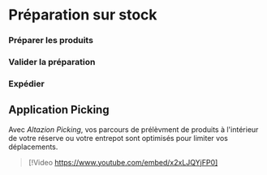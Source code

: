 # Préparation sur stock

### Préparer les produits

### Valider la préparation

### Expédier

## Application Picking

Avec _Altazion Picking_, vos parcours de prélèvment de produits à l'intérieur de votre réserve ou votre entrepot sont optimisés pour limiter vos déplacements.

> [!Video https://www.youtube.com/embed/x2xLJQYjFP0]
